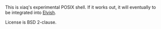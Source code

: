 This is xiaq's experimental POSIX shell. If it works out, it will eventually
to be integrated into [Elvish](https://github.com/elves/elvish).

License is BSD 2-clause.
